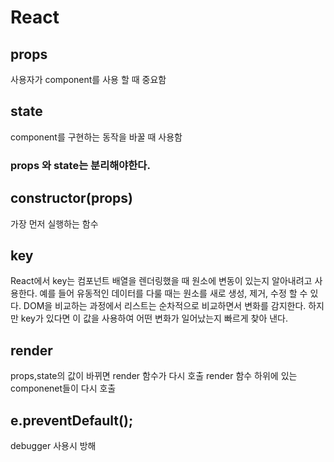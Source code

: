 # React


## props

사용자가 component를 사용 할 때 중요함

## state

component를 구현하는 동작을 바꿀 때 사용함


### **props 와 state는 분리해야한다.**


##   constructor(props)

가장 먼저 실행하는 함수


## key

React에서 key는 컴포넌트 배열을 렌더링했을 때 원소에 변동이 있는지 알아내려고 사용한다.
예를 들어 유동적인 데이터를 다룰 때는 원소를 새로 생성, 제거, 수정 할 수 있다.
DOM을 비교하는 과정에서 리스트는 순차적으로 비교하면서 변화를 감지한다.
하지만 key가 있다면 이 값을 사용하여 어떤 변화가 일어났는지 빠르게 찾아 낸다.


## render

props,state의 값이 바뀌면  render 함수가 다시 호출 
render 함수 하위에 있는 componenet들이 다시 호출


##  e.preventDefault();

debugger 사용시 방해

